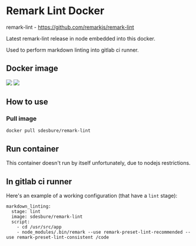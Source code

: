 # Remark Lint Docker

remark-lint - <https://github.com/remarkjs/remark-lint>

Latest remark-lint release in node embedded into this docker.

Used to perform markdown linting into gitlab ci runner.

## Docker image

[![](https://images.microbadger.com/badges/image/sdesbure/remark-lint.svg)](https://microbadger.com/images/sdesbure/remark-lint "Get your own image badge on microbadger.com")
[![](https://images.microbadger.com/badges/version/sdesbure/remark-lint.svg)](https://microbadger.com/images/sdesbure/remark-lint "Get your own version badge on microbadger.com")

## How to use

### Pull image

```
docker pull sdesbure/remark-lint
```

## Run container

This container doesn't run by itself unfortunately, due to nodejs restrictions.

## In gitlab ci runner

Here's an example of a working configuration (that have a `lint` stage):

```
markdown_linting:
  stage: lint
  image: sdesbure/remark-lint
  script:
    - cd /usr/src/app
    - node_modules/.bin/remark --use remark-preset-lint-recommended --use remark-preset-lint-consistent /code
```
